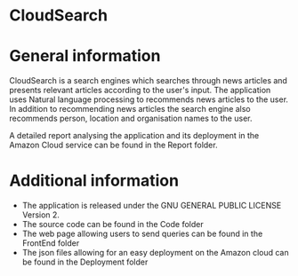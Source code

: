 CloudSearch
==============
# General information
CloudSearch is a search engines which searches through news articles and presents relevant articles according to the user's input. The application uses Natural language processing to recommends news articles to the user. In addition to recommending news articles the search engine also recommends person, location and organisation names to the user.

A detailed report analysing the application and its deployment in the Amazon Cloud service can be found in the Report folder.

# Additional information

  - The application is released under the GNU GENERAL PUBLIC LICENSE Version 2. 
  - The source code can be found in the Code folder
  - The web page allowing users to send queries can be found in the FrontEnd folder
  - The json files allowing for an easy deployment on the Amazon cloud can be found in the Deployment folder
